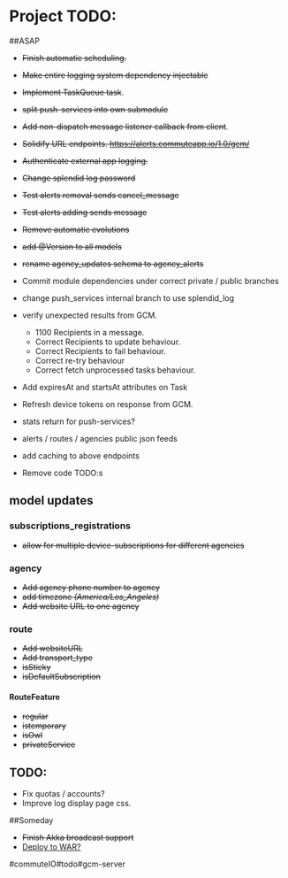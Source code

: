 


# Project TODO:

##ASAP
* ~~Finish automatic scheduling.~~
* ~~Make entire logging system dependency injectable~~
* ~~Implement TaskQueue task~~.
* ~~split push-services into own submodule~~
* ~~Add non-dispatch message listener callback from client~~.
* ~~Solidify URL endpoints. https://alerts.commuteapp.io/1.0/gcm/~~
* ~~Authenticate external app logging.~~
* ~~Change splendid log password~~
* ~~Test alerts removal sends cancel_message~~
* ~~Test alerts adding sends message~~
* ~~Remove automatic evolutions~~
* ~~add @Version to all models~~
* ~~rename agency_updates schema to agency_alerts~~

* Commit module dependencies under correct private / public branches
* change push_services internal branch to use splendid_log

* verify unexpected results from GCM.
	- 1100 Recipients in a message.
	- Correct Recipients to update behaviour.
	- Correct Recipients to fail behaviour.
	- Correct re-try behaviour
	- Correct fetch unprocessed tasks behaviour.

* Add expiresAt and startsAt attributes on Task
* Refresh device tokens on response from GCM.
* stats return for push-services?
* alerts / routes / agencies public json feeds
* add caching to above endpoints
* Remove code TODO:s

## model updates
### subscriptions_registrations
* ~~allow for multiple device-subscriptions for different agencies~~

### agency
* ~~Add agency phone number to agency~~
* ~~add timezone *(America/Los_Angeles)*~~
* ~~Add website URL to one agency~~

### route
* ~~Add websiteURL~~
* ~~Add transport_type~~
* ~~isSticky~~
* ~~isDefaultSubscription~~


#### RouteFeature
* ~~regular~~
* ~~istemporary~~
* ~~isOwl~~
* ~~privateService~~


## TODO:
* Fix quotas / accounts?
* Improve log display page css.

##Someday
* ~~Finish Akka broadcast support~~
* [Deploy to WAR?](https://github.com/play2war/play2-war-plugin)

#commuteIO#todo#gcm-server